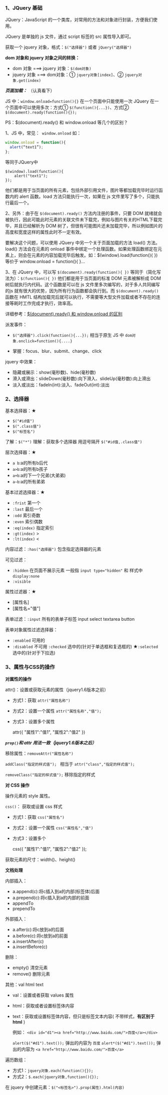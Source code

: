 ### 1、JQuery 基础

JQuery：JavaScript 的一个类库，对常用的方法和对象进行封装，方便我们使用。

JQuery 是单独的 js 文件，通过 script 标签的 src 属性导入即可。

获取一个 jquery 对象，格式：`$("选择器")` 或者 `jQuery("选择器")`

**dom 对象和 jquery 对象之间的转换：**

- dom 对象 ===> jquery 对象：`$(dom对象)`
- jquery 对象 ===> dom对象：① `jquery对象[index]`、② `jquery对象.get(index)`

***页面加载：*** （认真看下）

JS 中：`window.onload=function(){}`  在一个页面中只能使用一次
JQuery 在一个页面中可以使用多次：方式① `$(function(){...})`、方式② `$(document).ready(function(){});`

PS：$(document).ready() 和 window.onload 等几个的区别？

1、JS 中，常见：` window.onload` 如：
``` js
window.onload = function(){ 
  alert(“text1”); 
}; 
```
等同于JQuery中
```
$(window).load(function(){
    alert("text1");
});
```
他们都是用于当页面的所有元素，包括外部引用文件，图片等都加载完毕时运行函数内的 alert 函数。load 方法只能执行一次，如果在 js 文件里写了多个，只能执行最后一个。

2、另外：由于在 `$(document).ready()` 方法内注册的事件，只要 DOM 就绪就会被执行，因此可能此时元素的关联文件未下载完，例如与图片有关的HTML下载完毕，并且已经解析为 DOM 树了，但很有可能图片还未加载完毕，所以例如图片的高度和宽度这样的属性此时不一定有效。

要解决这个问题，可以使用 JQuery 中另一个关于页面加载的方法 load() 方法。load() 方法会在元素的 onload 事件中绑定一个处理函数。如果处理函数绑定在元素上，则会在元素的内容加载完毕后触发。如：$(window).load(function(){ }) 等价于 window.onload = function(){ }…

3、在 JQuery 中，可以写 `$(document).ready(function(){ })` 等同于（简化写法为）：`$(function(){ })`  他们都是用于当页面的标准 DOM 元素被解析成 DOM 树后就执行内代码。这个函数是可以在 js 文件里多次编写的，对于多人共同编写的js 就有很大的优势，因为所有行为函数都会执行到。而 `$(document).ready()` 函数在 HMTL 结构加载完后就可以执行，不需要等大型文件加载或者不存在的连接等耗时工作完成才执行，效率高。

详细参考：[$(document).ready() 和 window.onload 的区别](https://blog.csdn.net/u012195214/article/details/73691424)

派发事件：

- `$("选择器").click(function(){...});` 相当于原生 JS 中 `dom对象.onclick=function(){....}`

- 掌握：focus、blur、submit、change、click

jquery 中效果：

- 隐藏或展示：show(毫秒数)、hide(毫秒数)
- 滑入或滑出：slideDown(毫秒数):向下滑入、slideUp(毫秒数):向上滑出
- 淡入或淡出：fadeIn(int):淡入、fadeOut(int):淡出

### 2、选择器

基本选择器：★

- `$("#id值")`  
- `$(".class值")`  
- `$("标签名")  `

了解：`$("*")`
理解：获取多个选择器 用逗号隔开 `$("#id值,.class值")`

层次选择器：★

- `a b`:a的所有b后代
- `a>b`:a的所有b孩子
- `a+b`:a的下一个兄弟(大弟弟)
- `a~b`:a的所有弟弟

基本过滤选择器：★

- `:frist` 第一个
- `:last` 最后一个
- `:odd`  索引奇数
- `:even` 索引偶数
- `:eq(index)` 指定索引
- `:gt(index)` >
- `:lt(index)` <

内容过滤：`:has("选择器")` 包含指定选择器的元素

可见过滤：

- `:hidden`   在页面不展示元素 一般指 `input type="hidden"` 和 样式中 `display:none`
- `:visible` 

属性过滤器：★

- [属性名]
- [属性名="值"]

表单过滤：`:input`  所有的表单子标签  input select textarea button

表单对象属性过滤选择器：

- `:enabled`   可用的
- `:disabled`  不可用
   `:checked` 	选中的(针对于单选框和复选框的)
    ★`:selected` 	选中的(针对于下拉选)


### 3、属性与CSS的操作

**对属性的操作**

attr()：设置或获取元素的属性（jquery1.6版本之前）

- 方式1：获取 `attr("属性名称")`
- 方式2：设置一个属性 `attr("属性名称","值");`
- 方式3：设置多个属性  

   attr({
   		"属性1":"值1",
   		"属性2":"值2"
   	})

***`prop()`和 attr 用法一致（jquery1.6版本之后）***

移除属性：`removeAttr("属性名称")`

`addClass("指定的样式值"); `  相当于 `attr("class","指定的样式值");`

`removeClass("指定的样式值");` 移除指定的样式

**对 CSS 操作**

操作元素的 style 属性。

`css()`： 获取或设置 css 样式

- 方式1：获取 `css("属性名")`
- 方式2：设置一个属性 `css("属性名","值")`
- 方式3：设置多个

   css({
   		"属性1":"值1",
   		"属性2":"值2"
   	});

获取元素的尺寸：width()、height()

**文档处理**

内部插入：

- a.append(c):将c插入到a的内部(标签体)后面
- a.prepend(c):将c插入到a的内部的前面
- appendTo
- prependTo

外部插入：

- a.after(c):将c放到a的后面
- a.before(c):将c放到a的前面
- a.insertAfter(c)
- a.insertBefore(c)

删除：

- empty() 清空元素
- remove() 删除元素

其他：val  html  text

- val：设置或者获取 values 属性
- html：获取或者设置标签体内容
- text：获取或设置标签体内容，但只是标签文本内容( 不带样式，**有区别于 html** )

  例如：
  `<div id="d1"><a href="http://www.baidu.com/">百度</a></div>`

  `alert($("#d1").text());` 弹出的内容为 `百度`
  `alert*($("#d1").text());` 弹出的内容为 `<a href="http://www.baidu.com/">百度</a>`

遍历数组：

- 方式1：`jquery对象.each(function(){});`
- 方式2：`$.each(jquery对象,function(){});`

在 jquery 中创建元素：`$("<标签名>").prop(属性).html(内容)`
